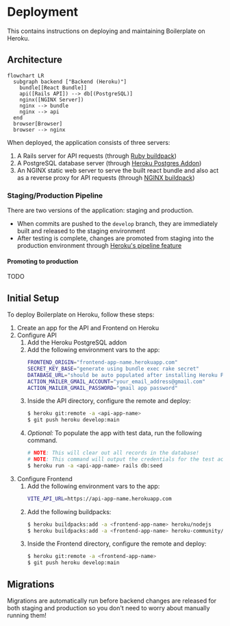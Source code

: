# Deployment

This contains instructions on deploying and maintaining Boilerplate on Heroku.

## Architecture

```mermaid
flowchart LR
  subgraph backend ["Backend (Heroku)"]
    bundle[[React Bundle]]
    api([Rails API]) --> db[(PostgreSQL)]
    nginx([NGINX Server])
    nginx --> bundle
    nginx --> api
  end
  browser[Browser]
  browser --> nginx
```

When deployed, the application consists of three servers:
1. A Rails server for API requests (through [Ruby
   buildpack](https://github.com/heroku/heroku-buildpack-ruby))
2. A PostgreSQL database server (through [Heroku Postgres
   Addon](https://www.heroku.com/postgres))
3. An NGINX static web server to serve the built react bundle and also act as a
   reverse proxy for API requests (through [NGINX
   buildpack](https://github.com/heroku/heroku-buildpack-nginx))

### Staging/Production Pipeline

There are two versions of the application: staging and production.
* When commits are pushed to the `develop` branch, they are immediately built
  and released to the staging environment
* After testing is complete, changes are promoted from staging into the
  production environment through [Heroku's pipeline
  feature](https://devcenter.heroku.com/articles/pipelines#deployment-with-pipelines)

#### Promoting to production

TODO

## Initial Setup

To deploy Boilerplate on Heroku, follow these steps:
1. Create an app for the API and Frontend on Heroku
2. Configure API
    1. Add the Heroku PostgreSQL addon
    2. Add the following environment vars to the app:
        ```sh
        FRONTEND_ORIGIN="frontend-app-name.herokuapp.com"
        SECRET_KEY_BASE="generate using bundle exec rake secret"
        DATABASE_URL="should be auto populated after installing Heroku PostgreSQL addon"
        ACTION_MAILER_GMAIL_ACCOUNT="your_email_address@gmail.com"
        ACTION_MAILER_GMAIL_PASSWORD="gmail app password"
        ```
    3. Inside the API directory, configure the remote and deploy:
        ```sh
        $ heroku git:remote -a <api-app-name>
        $ git push heroku develop:main
        ```
    4. *Optional:* To populate the app with test data, run the following command.
        ```sh
        # NOTE: This will clear out all records in the database!
        # NOTE: This command will output the credentials for the test account(s).
        $ heroku run -a <api-app-name> rails db:seed
        ```
3. Configure Frontend
    1. Add the following environment vars to the app:
        ```sh
        VITE_API_URL=https://api-app-name.herokuapp.com
        ```
    2. Add the following buildpacks:
        ```sh
        $ heroku buildpacks:add -a <frontend-app-name> heroku/nodejs
        $ heroku buildpacks:add -a <frontend-app-name> heroku-community/nginx
        ```
    3. Inside the Frontend directory, configure the remote and deploy:
        ```sh
        $ heroku git:remote -a <frontend-app-name>
        $ git push heroku develop:main
        ```

## Migrations

Migrations are automatically run before backend changes are released for both
staging and production so you don't need to worry about manually running them!
